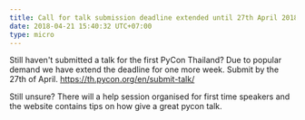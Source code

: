 ```yaml
---
title: Call for talk submission deadline extended until 27th April 2018
date: 2018-04-21 15:40:32 UTC+07:00
type: micro
---
```


Still haven't submitted a talk for the first PyCon Thailand?
Due to popular demand we have extend the deadline for one more week. Submit by the 27th of April.
https://th.pycon.org/en/submit-talk/

Still unsure? There will a help session organised for first time speakers and the website contains tips on how give a great pycon talk.
